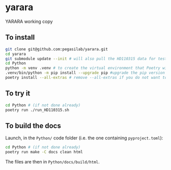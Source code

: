 # yarara
YARARA working copy

## To install

```bash
git clone git@github.com:pegasilab/yarara.git
cd yarara
git submodule update --init # will also pull the HD110315 data for tests
cd Python
python -m venv .venv # to create the virtual environment that Poetry will use
.venv/bin/python -m pip install --upgrade pip #upgrade the pip version to latest one
poetry install --all-extras # remove --all-extras if you do not want to build the docs
```

## To try it

```bash
cd Python # (if not done already)
poetry run ./run_HD110315.sh
```

## To build the docs

Launch, in the `Python/` code folder (i.e. the one containing `pyproject.toml`):

```bash
cd Python # (if not done already)
poetry run make -C docs clean html
```

The files are then in `Python/docs/build/html`.

